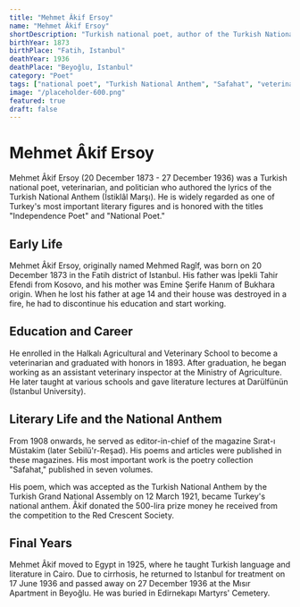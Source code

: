 ```yaml
---
title: "Mehmet Âkif Ersoy"
name: "Mehmet Âkif Ersoy"
shortDescription: "Turkish national poet, author of the Turkish National Anthem, and veterinarian"
birthYear: 1873
birthPlace: "Fatih, Istanbul"
deathYear: 1936
deathPlace: "Beyoğlu, Istanbul"
category: "Poet"
tags: ["national poet", "Turkish National Anthem", "Safahat", "veterinarian", "national struggle"]
image: "/placeholder-600.png"
featured: true
draft: false
---
```


# Mehmet Âkif Ersoy

Mehmet Âkif Ersoy (20 December 1873 - 27 December 1936) was a Turkish national poet, veterinarian, and politician who authored the lyrics of the Turkish National Anthem (İstiklâl Marşı). He is widely regarded as one of Turkey's most important literary figures and is honored with the titles "Independence Poet" and "National Poet."

## Early Life

Mehmet Âkif Ersoy, originally named Mehmed Ragîf, was born on 20 December 1873 in the Fatih district of Istanbul. His father was İpekli Tahir Efendi from Kosovo, and his mother was Emine Şerife Hanım of Bukhara origin. When he lost his father at age 14 and their house was destroyed in a fire, he had to discontinue his education and start working.

## Education and Career

He enrolled in the Halkalı Agricultural and Veterinary School to become a veterinarian and graduated with honors in 1893. After graduation, he began working as an assistant veterinary inspector at the Ministry of Agriculture. He later taught at various schools and gave literature lectures at Darülfünün (Istanbul University).

## Literary Life and the National Anthem

From 1908 onwards, he served as editor-in-chief of the magazine Sırat-ı Müstakim (later Sebilü'r-Reşad). His poems and articles were published in these magazines. His most important work is the poetry collection "Safahat," published in seven volumes.

His poem, which was accepted as the Turkish National Anthem by the Turkish Grand National Assembly on 12 March 1921, became Turkey's national anthem. Âkif donated the 500-lira prize money he received from the competition to the Red Crescent Society.

## Final Years

Mehmet Âkif moved to Egypt in 1925, where he taught Turkish language and literature in Cairo. Due to cirrhosis, he returned to Istanbul for treatment on 17 June 1936 and passed away on 27 December 1936 at the Mısır Apartment in Beyoğlu. He was buried in Edirnekapı Martyrs' Cemetery.
